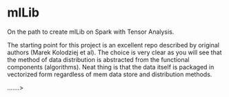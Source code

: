 # mlLib
On the path to create mlLib on Spark with Tensor Analysis.

The starting point for this project is an excellent repo described by original authors (Marek Kolodziej et al). The choice is very clear as you will see that the method of data distribution is abstracted from the functional components (algorithms). Neat thing is that the data itself is packaged in vectorized form regardless of mem data store and distribution methods.


.......>
